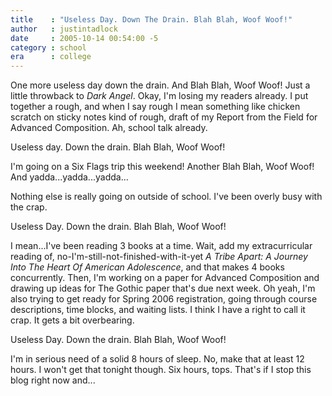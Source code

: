 ```yaml
---
title    : "Useless Day. Down The Drain. Blah Blah, Woof Woof!"
author   : justintadlock
date     : 2005-10-14 00:54:00 -5
category : school
era      : college
---
```


One more useless day down the drain.  And Blah Blah, Woof Woof!  Just a little throwback to <i> Dark Angel</i>.  Okay, I'm losing my readers already.  I put together a rough, and when I say rough I mean something like chicken scratch on sticky notes kind of rough, draft of my Report from the Field for Advanced Composition.  Ah, school talk already.

Useless day.
Down the drain.
Blah Blah, Woof Woof!

I'm going on a Six Flags trip this weekend!  Another Blah Blah, Woof Woof!  And yadda...yadda...yadda...

Nothing else is really going on outside of school.  I've been overly busy with the crap.

Useless Day.
Down the drain.
Blah Blah, Woof Woof!

I mean...I've been reading 3 books at a time.  Wait, add my extracurricular reading of, no-I'm-still-not-finished-with-it-yet <i> A Tribe Apart:  A Journey Into The Heart Of American Adolescence</i>, and that makes 4 books concurrently.  Then, I'm working on a paper for Advanced Composition and drawing up ideas for The Gothic paper that's due next week.  Oh yeah, I'm also trying to get ready for Spring 2006 registration, going through course descriptions, time blocks, and waiting lists.  I think I have a right to call it crap.  It gets a bit overbearing.

Useless Day.
Down the drain.
Blah Blah, Woof Woof!

I'm in serious need of a solid 8 hours of sleep.  No, make that at least 12 hours.  I won't get that tonight though.  Six hours, tops.  That's if I stop this blog right now and...
